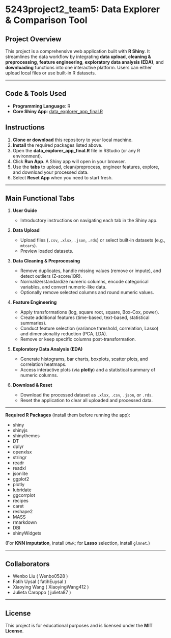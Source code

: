 # 5243project2_team5: Data Explorer & Comparison Tool

## Project Overview
This project is a comprehensive web application built with **R Shiny**. It streamlines the data workflow by integrating **data upload**, **cleaning & preprocessing**, **feature engineering**, **exploratory data analysis (EDA)**, and **downloading** functions into one interactive platform. Users can either upload local files or use built-in R datasets.

---

## Code & Tools Used
- **Programming Language**: R  
- **Core Shiny App**: [data_explorer_app_final.R](./data_explorer_app_final.R)

## Instructions
1. **Clone or download** this repository to your local machine.
2. **Install** the required packages listed above.
3. Open the **data_explorer_app_final.R** file in RStudio (or any R environment).
4. Click **Run App**. A Shiny app will open in your browser.
5. Use the **tabs** to upload, clean/preprocess, engineer features, explore, and download your processed data.
6. Select **Reset App** when you need to start fresh.

---

## Main Functional Tabs
1. **User Guide**  
   - Introductory instructions on navigating each tab in the Shiny app.

2. **Data Upload**  
   - Upload files (`.csv`, `.xlsx`, `.json`, `.rds`) or select built-in datasets (e.g., `mtcars`).
   - Preview loaded datasets.

3. **Data Cleaning & Preprocessing**  
   - Remove duplicates, handle missing values (remove or impute), and detect outliers (Z-score/IQR).  
   - Normalize/standardize numeric columns, encode categorical variables, and convert numeric-like data.  
   - Optionally remove selected columns and round numeric values.

4. **Feature Engineering**  
   - Apply transformations (log, square root, square, Box-Cox, power).  
   - Create additional features (time-based, text-based, statistical summaries).  
   - Conduct feature selection (variance threshold, correlation, Lasso) and dimensionality reduction (PCA, LDA).  
   - Remove or keep specific columns post-transformation.

5. **Exploratory Data Analysis (EDA)**  
   - Generate histograms, bar charts, boxplots, scatter plots, and correlation heatmaps.  
   - Access interactive plots (via **plotly**) and a statistical summary of numeric columns.

6. **Download & Reset**  
   - Download the processed dataset as `.xlsx`, `.csv`, `.json`, or `.rds`.  
   - Reset the application to clear all uploaded and processed data.

---

**Required R Packages** (install them before running the app):
- shiny  
- shinyjs  
- shinythemes  
- DT  
- dplyr  
- openxlsx  
- stringr  
- readr  
- readxl  
- jsonlite  
- ggplot2  
- plotly  
- lubridate  
- ggcorrplot  
- recipes  
- caret  
- reshape2  
- MASS  
- rmarkdown  
- DBI  
- shinyWidgets  

(For **KNN imputation**, install `DMwR`; for **Lasso** selection, install `glmnet`.)

---

## Collaborators
- Wenbo Liu ( Wenbo0528 )  
- Fatih Uysal ( fatihEuysal )  
- Xiaoying Wang ( XiaoyingWang412 )  
- Julieta Caroppo ( julieta87 )

---

## License
This project is for educational purposes and is licensed under the **MIT License**.
